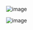 ![image](https://user-images.githubusercontent.com/52925115/210536420-1afbcbbd-4afb-443c-9de8-579595dff8d7.png)

![image](https://user-images.githubusercontent.com/52925115/210537021-171100e2-2c5e-42ea-bf83-8bc5d0fbe6c6.png)
